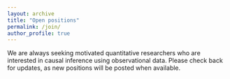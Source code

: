 ```yaml
---
layout: archive
title: "Open positions"
permalink: /join/
author_profile: true
--- 
```


We are always seeking motivated quantitative researchers who are interested in causal inference using observational data. Please check back for updates, as new positions will be posted when available.


  
